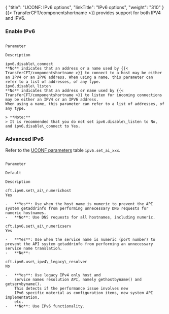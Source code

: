 {
    "title": "UCONF: IPv6  options",
    "linkTitle": "IPv6  options",
    "weight": "310"
}{{< TransferCFT/componentshortname  >}} provides support for both IPV4 and IPV6.

### Enable IPv6

```

Parameter

Description

ipv6.disable\_connect
**No** indicates that an address or a name used by {{< TransferCFT/componentshortname >}} to connect to a host may be either an IPV4 or an IPV6 address. When using a name, this parameter can refer to a list of addresses, of any type.
ipv6.disable\_listen
**No** indicates that an address or name used by {{< TransferCFT/componentshortname >}} to listen for incoming connections may be either an IPV4 or an IPV6 address.
When using a name, this parameter can refer to a list of addresses, of any type.

> **Note:**
> It is recommended that you do not set ipv6.disable\_listen to No, and ipv6.disable\_connect to Yes.

```

### Advanced IPv6

Refer to the [UCONF parameters](../uconf_directory) table `ipv6.set_ai_xxx`.

```

Parameter

Default

Description

cft.ipv6.set\_ai\_numerichost
Yes

-   **Yes**: Use when the host name is numeric to prevent the API system getaddrinfo from performing unnecessary DNS requests for numeric hostnames.
-   **No**: Use DNS requests for all hostnames, including numeric.

cft.ipv6.set\_ai\_numericserv
Yes

-   **Yes**: Use when the service name is numeric (port number) to prevent the API system getaddrinfo from performing an unnecessary service name translation.
-   **No**:

cft.ipv6.use\_ipv4\_legacy\_resolver
No

-   **Yes**: Use legacy IPv4 only host and
    service names resolution API, namely gethostbyname() and getservbyname().
    This detects if the performance issue involves new
    IPv6 specific material as configuration items, new system API implementation,
    etc.
-   **No**: Use IPv6 functionality.

```
